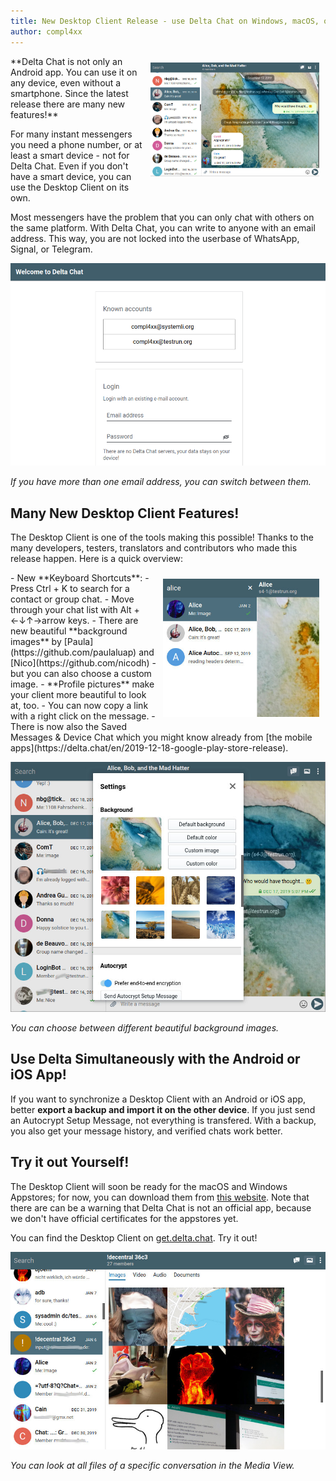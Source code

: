 ```yaml
---
title: New Desktop Client Release - use Delta Chat on Windows, macOS, or Linux!
author: compl4xx
---
```


<img src="../assets/blog/screenshots/2020-01-15-delta-chat-desktop-client-release-group-chat.jpg" width="270" style="float: right; margin: 10px;display: block;" /> 
**Delta Chat is not only an Android app. You can use it on any device, even
without a smartphone. Since the latest release there are many new features!**

For many instant messengers you need a phone number, or at least a smart device -
not for Delta Chat. Even if you don't have a smart device, you can use the Desktop
Client on its own.

Most messengers have the problem that you can only chat with others on the same
platform. With Delta Chat, you can write to anyone with an email address.
This way, you are not locked into the userbase of WhatsApp, Signal, or
Telegram.

![Screenshot of the Desktop Client, where you can choose between different accounts.](../assets/blog/screenshots/2020-01-15-delta-chat-desktop-client-release-switch-account.png)

*If you have more than one email address, you can switch between them.*

## Many New Desktop Client Features!

The Desktop Client is one of the tools making this possible! Thanks to the
many developers, testers, translators and contributors who made this release
happen. Here is a quick overview:

<img src="../assets/blog/screenshots/2020-01-15-delta-chat-desktop-client-release-search-contacts.jpg" width="250" style="float: right; margin: 10px;display: block;" /> 
- New **Keyboard Shortcuts**: 
  - Press Ctrl + K to search for a contact or group chat.
  - Move through your chat list with Alt + ←↓↑→arrow keys.
- There are new beautiful **background images** by
  [Paula](https://github.com/paulaluap) and [Nico](https://github.com/nicodh) -
  but you can also choose a custom image.
- **Profile pictures** make your client more beautiful to look at, too.
- You can now copy a link with a right click on the message.
- There is now also the Saved Messages & Device Chat which you might know already 
  from [the mobile apps](https://delta.chat/en/2019-12-18-google-play-store-release).

![Screenshot of the Desktop Client; you can choose between different background images.](../assets/blog/screenshots/2020-01-15-delta-chat-desktop-client-release-background-image.jpg)

*You can choose between different beautiful background images.*

## Use Delta Simultaneously with the Android or iOS App!

If you want to synchronize a Desktop Client with an Android or iOS app, better
**export a backup and import it on the other device**. If you just send an
Autocrypt Setup Message, not everything is transfered. With a backup, you also
get your message history, and verified chats work better.

## Try it out Yourself!

The Desktop Client will soon be ready for the macOS and Windows Appstores; for
now, you can download them from [this website](https://get.delta.chat). Note
that there are can be a warning that Delta Chat is not an official app, because
we don't have official certificates for the appstores yet.

You can find the Desktop Client on [get.delta.chat](https://get.delta.chat).
Try it out!

![Screenshot of the Desktop Client: in the Media View you can see all images in a chat at once.](../assets/blog/screenshots/2020-01-15-delta-chat-desktop-client-release-media-view.jpg)

*You can look at all files of a specific conversation in the Media View.*
